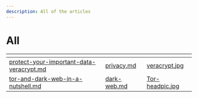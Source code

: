 ```yaml
---
description: All of the articles
---
```


# All

<table data-card-size="large" data-view="cards" data-full-width="true"><thead><tr><th data-card-target data-type="content-ref"></th><th data-type="content-ref"></th><th data-hidden data-card-cover data-type="files"></th></tr></thead><tbody><tr><td><a href="protect-your-important-data-veracrypt.md">protect-your-important-data-veracrypt.md</a></td><td><a href="privacy.md">privacy.md</a></td><td><a href=".gitbook/assets/veracrypt.jpg">veracrypt.jpg</a></td></tr><tr><td><a href="tor-and-dark-web-in-a-nutshell.md">tor-and-dark-web-in-a-nutshell.md</a></td><td><a href="dark-web.md">dark-web.md</a></td><td><a href=".gitbook/assets/Tor-headpic.jpg">Tor-headpic.jpg</a></td></tr></tbody></table>

